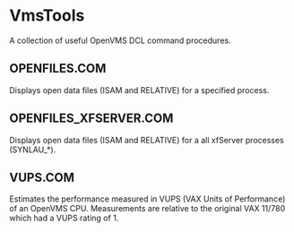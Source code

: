 # VmsTools

A collection of useful OpenVMS DCL command procedures.

## OPENFILES.COM
Displays open data files (ISAM and RELATIVE) for a specified process.

## OPENFILES_XFSERVER.COM
Displays open data files (ISAM and RELATIVE) for a all xfServer processes (SYNLAU_*).

## VUPS.COM
Estimates the performance measured in VUPS (VAX Units of Performance) of an OpenVMS CPU. Measurements are relative to the original VAX 11/780 which had a VUPS rating of 1.
